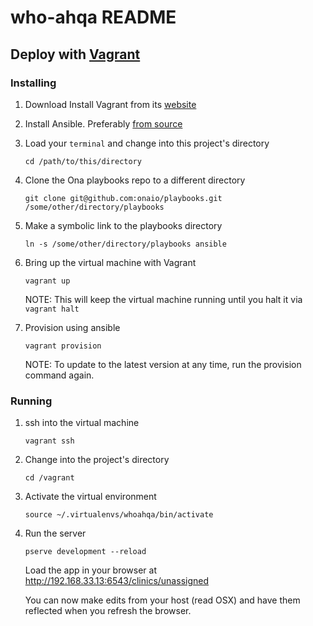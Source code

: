 who-ahqa README
==================

Deploy with [Vagrant](http://www.vagrantup.com/)
-------------------

### Installing


1. Download Install Vagrant from its [website](http://www.vagrantup.com/downloads.html)

2. Install Ansible. Preferably [from source](http://docs.ansible.com/intro_installation.html#running-from-source)

3. Load your `terminal` and change into this project's directory

    ```
    cd /path/to/this/directory
    ```

4. Clone the Ona playbooks repo to a different directory
    ```
    git clone git@github.com:onaio/playbooks.git /some/other/directory/playbooks
    ```

5. Make a symbolic link to the playbooks directory
    ```
    ln -s /some/other/directory/playbooks ansible
    ```

6. Bring up the virtual machine with Vagrant
    ```
    vagrant up
    ```

    NOTE: This will keep the virtual machine running until you halt it via `vagrant halt`

7. Provision using ansible
    ```
    vagrant provision
    ```

    NOTE: To update to the latest version at any time, run the provision command again.

### Running

1. ssh into the virtual machine
    ```
    vagrant ssh
    ```

2. Change into the project's directory
    ```
    cd /vagrant
    ```

3. Activate the virtual environment
    ```
    source ~/.virtualenvs/whoahqa/bin/activate
    ```

4. Run the server
    ```
    pserve development --reload
    ```

    Load the app in your browser at http://192.168.33.13:6543/clinics/unassigned

    You can now make edits from your host (read OSX) and have them reflected when you refresh the browser.
